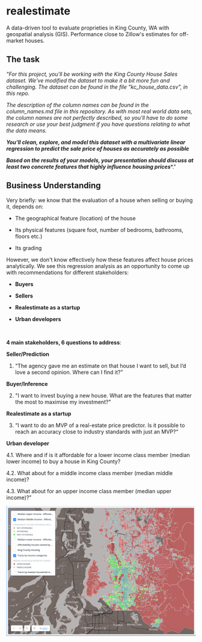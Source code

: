 # realestimate
A data-driven tool   to evaluate proprieties in King County, WA with geospatial analysis (GIS).  Performance close to Zillow's estimates for off-market houses.

## The task
*"For this project, you'll be working with the King County House Sales dataset. We've modified the dataset to make it a bit more fun and challenging. The dataset can be found in the file "kc_house_data.csv", in this repo.*

*The description of the column names can be found in the column_names.md file in this repository. As with most real world data sets, the column names are not perfectly described, so you'll have to do some research or use your best judgment if you have questions relating to what the data means.*

***You'll clean, explore, and model this dataset with a multivariate linear regression to predict the sale price of houses as accurately as possible***

 
***Based on the results of your models, your presentation should discuss at least two concrete features that highly influence housing prices****."

## Business Understanding
Very briefly: we know that the evaluation of a house when selling or buying it, depends on:

- The geographical feature (location) of the house

- Its physical features (square foot, number of bedrooms, bathrooms, floors etc.)

- Its grading

 

However, we don't know effectively how these features affect house prices analytically. We see this regression analysis as an opportunity to come up with recommendations for different stakeholders:

- **Buyers**

- **Sellers**

- **Realestimate as a startup** 

- **Urban developers**

<br/>

**4 main stakeholders, 6 questions to address**:

 

**Seller/Prediction**

1. “The agency gave me an estimate on that house I want to sell, but I’d love a second opinion. Where can I find it?”

 

**Buyer/Inference**

2. "I want to invest buying a new house. What are the features that matter the most to maximise my investment?"


**Realestimate as a startup**

3. “I want to do an MVP of a real-estate price predictor. Is it possible to reach an accuracy close to industry standards with just an MVP?“

 

**Urban developer**

4.1. Where and if is it affordable for a lower income class member (median lower income) to buy a house in King County?

4.2. What about for a middle income class member (median middle income)?

4.3. What about for an upper income class member (median upper income)?”

![Urban developer](/data/images/Screenshot-2020-06-30-at-19.32.02.png)
